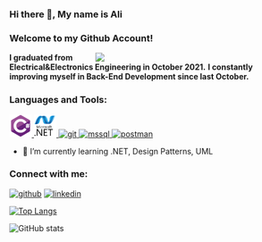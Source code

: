 ### **Hi there 👋, My name is Ali**
### **Welcome to my Github Account!**

<img align="right" width="350px" src="https://s3.ap-southeast-1.amazonaws.com/arrowhitech.com/wp-content/uploads/2020/07/01042541/png15879705155779.jpg"/>

**I graduated from Electrical&Electronics Engineering in October 2021.**
**I constantly improving myself in Back-End Development since last October.**

<h3 align="left">Languages and Tools:</h3>
<p align="left"> <a href="https://www.w3schools.com/cs/" target="_blank" rel="noreferrer"> <img src="https://raw.githubusercontent.com/devicons/devicon/master/icons/csharp/csharp-original.svg" alt="csharp" width="40" height="40"/> </a> <a href="https://dotnet.microsoft.com/" target="_blank" rel="noreferrer"> <img src="https://raw.githubusercontent.com/devicons/devicon/master/icons/dot-net/dot-net-original-wordmark.svg" alt="dotnet" width="40" height="40"/> </a> <a href="https://git-scm.com/" target="_blank" rel="noreferrer"> <img src="https://www.vectorlogo.zone/logos/git-scm/git-scm-icon.svg" alt="git" width="40" height="40"/> </a> <a href="https://www.microsoft.com/en-us/sql-server" target="_blank" rel="noreferrer"> <img src="https://www.svgrepo.com/show/303229/microsoft-sql-server-logo.svg" alt="mssql" width="40" height="40"/> </a> <a href="https://postman.com" target="_blank" rel="noreferrer"> <img src="https://www.vectorlogo.zone/logos/getpostman/getpostman-icon.svg" alt="postman" width="40" height="40"/> </a> </p>

- 🌱 I’m currently learning .NET, Design Patterns, UML 

<h3 align="left">Connect with me:</h3>

[<img src='https://cdn.jsdelivr.net/npm/simple-icons@3.0.1/icons/github.svg' alt='github' height='40'>](https://github.com/aliturkmen4)  [<img src='https://cdn.jsdelivr.net/npm/simple-icons@3.0.1/icons/linkedin.svg' alt='linkedin' height='40'>](https://www.linkedin.com/in/aliturkmenn/)  

[![Top Langs](https://github-readme-stats.vercel.app/api/top-langs/?username=aliturkmen4)](https://github.com/anuraghazra/github-readme-stats)

![GitHub stats](https://github-readme-stats.vercel.app/api?username=aliturkmen4&show_icons=true)  


